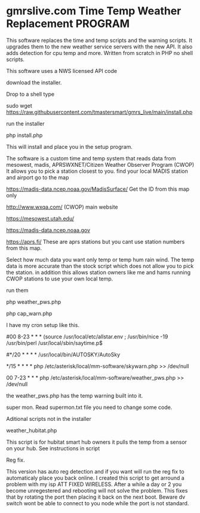 # gmrslive.com Time Temp Weather Replacement PROGRAM

This software replaces the time and temp scripts and the warning scripts.
It upgrades them to the new weather service servers with the new API. 
It also adds detection for cpu temp and more.
Written from scratch in PHP no shell scripts.

This software uses a NWS licensed API code 

download the installer.

Drop to a shell
type

sudo wget https://raw.githubusercontent.com/tmastersmart/gmrs_live/main/install.php

run the installer

php install.php


This will install and place you in the setup program.


The software is a custom time and temp system that reads data from 
mesowest, madis, APRSWXNET/Citizen Weather Observer Program (CWOP)
It allows you to pick a station closest to you. 
find your local MADIS station and airport go to the map 

https://madis-data.ncep.noaa.gov/MadisSurface/ Get the ID from this map only

http://www.wxqa.com/  (CWOP) main website

https://mesowest.utah.edu/

https://madis-data.ncep.noaa.gov

https://aprs.fi/ These are aprs stations but you cant use station numbers from this map.

  
Select how much data you want only temp or temp hum rain wind. The temp data is more accurate than the 
stock script which does not allow you to pick the station. in addition this allows station owners 
like me and hams running CWOP stations to use your own local temp.

run them

php weather_pws.php

php cap_warn.php

I have my cron setup like this.


#00 8-23 * * * (source /usr/local/etc/allstar.env ; /usr/bin/nice -19 /usr/bin/perl /usr/local/sbin/saytime.p$

#*/20 * * * * /usr/local/bin/AUTOSKY/AutoSky

*/15 * * * * php /etc/asterisk/local/mm-software/skywarn.php >> /dev/null

00 7-23 * * * php /etc/asterisk/local/mm-software/weather_pws.php >> /dev/null

the weather_pws.php has the temp warning built into it.

super mon. Read supermon.txt file you need to change some code.


Aditional scripts not in the installer

weather_hubitat.php

This script is for hubitat smart hub owners it pulls the temp from a sensor on your hub. See instructions in script


Reg fix.

This version has auto reg detection and if you want will run the reg fix to automaticaly place you back online.
I created this script to get arround a problem with my isp ATT FIXED WIRELESS. After a while a day or 2 you become unregestered
and rebooting will not solve the problem. This fixes that by rotating the port then placing it back on the next boot.
Beware dv switch wont be able to connect to you node while the port is not standard.



